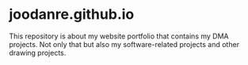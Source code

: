 # joodanre.github.io
This repository is about my website portfolio that contains my DMA projects.  Not only that but also my software-related projects and other drawing projects.
